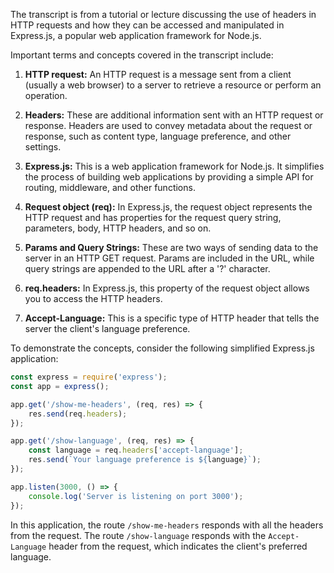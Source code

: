 The transcript is from a tutorial or lecture discussing the use of headers in HTTP requests and how they can be accessed and manipulated in Express.js, a popular web application framework for Node.js. 

Important terms and concepts covered in the transcript include:

1. **HTTP request:** An HTTP request is a message sent from a client (usually a web browser) to a server to retrieve a resource or perform an operation.

2. **Headers:** These are additional information sent with an HTTP request or response. Headers are used to convey metadata about the request or response, such as content type, language preference, and other settings. 

3. **Express.js:** This is a web application framework for Node.js. It simplifies the process of building web applications by providing a simple API for routing, middleware, and other functions.

4. **Request object (req):** In Express.js, the request object represents the HTTP request and has properties for the request query string, parameters, body, HTTP headers, and so on.

5. **Params and Query Strings:** These are two ways of sending data to the server in an HTTP GET request. Params are included in the URL, while query strings are appended to the URL after a '?' character.

6. **req.headers:** In Express.js, this property of the request object allows you to access the HTTP headers.

7. **Accept-Language:** This is a specific type of HTTP header that tells the server the client's language preference.

To demonstrate the concepts, consider the following simplified Express.js application:

```javascript
const express = require('express');
const app = express();

app.get('/show-me-headers', (req, res) => {
    res.send(req.headers);
});

app.get('/show-language', (req, res) => {
    const language = req.headers['accept-language'];
    res.send(`Your language preference is ${language}`);
});

app.listen(3000, () => {
    console.log('Server is listening on port 3000');
});
```

In this application, the route `/show-me-headers` responds with all the headers from the request. The route `/show-language` responds with the `Accept-Language` header from the request, which indicates the client's preferred language.